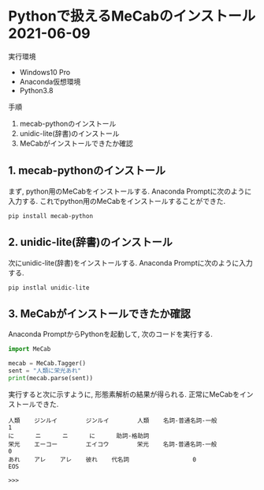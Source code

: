 # Pythonで扱えるMeCabのインストール 2021-06-09

実行環境
- Windows10 Pro
- Anaconda仮想環境
- Python3.8

手順
1. mecab-pythonのインストール
2. unidic-lite(辞書)のインストール
3. MeCabがインストールできたか確認

## 1. mecab-pythonのインストール
まず, python用のMeCabをインストールする. Anaconda Promptに次のように入力する. これでpython用のMeCabをインストールすることができた.

```
pip install mecab-python
```

## 2. unidic-lite(辞書)のインストール
次にunidic-lite(辞書)をインストールする. Anaconda Promptに次のように入力する.
```
pip instlal unidic-lite
```

## 3. MeCabがインストールできたか確認
Anaconda PromptからPythonを起動して, 次のコードを実行する.
```python
import MeCab

mecab = MeCab.Tagger()
sent = "人類に栄光あれ"
print(mecab.parse(sent))
```

実行すると次に示すように, 形態素解析の結果が得られる. 正常にMeCabをインストールできた.
```
人類    ジンルイ        ジンルイ        人類    名詞-普通名詞-一般                      1
に      ニ      ニ      に      助詞-格助詞
栄光    エーコー        エイコウ        栄光    名詞-普通名詞-一般                      0
あれ    アレ    アレ    彼れ    代名詞                  0
EOS

>>>
```